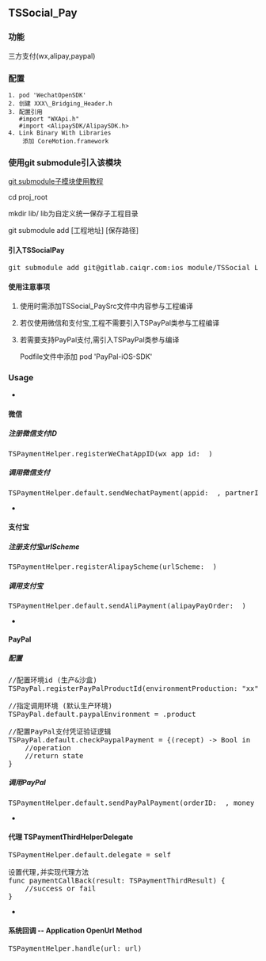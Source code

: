 ## TSSocial_Pay

### 功能
三方支付(wx,alipay,paypal)

### 配置
```
1. pod 'WechatOpenSDK'
2. 创建 XXX\_Bridging_Header.h 
3. 配置引用
   #import "WXApi.h"
   #import <AlipaySDK/AlipaySDK.h>
4. Link Binary With Libraries 
	添加 CoreMotion.framework

```


### 使用git submodule引入该模块
[git submodule子模块使用教程](https://www.jianshu.com/p/b49741cb1347)

cd proj_root

mkdir lib/ lib为自定义统一保存子工程目录

git submodule add [工程地址] [保存路径]

#### 引入TSSocialPay
<pre>
git submodule add git@gitlab.caiqr.com:ios_module/TSSocial_LoginShare.git lib/TSSocialPay
</pre>

#### 使用注意事项
1. 使用时需添加TSSocial_PaySrc文件中内容参与工程编译

2. 若仅使用微信和支付宝,工程不需要引入TSPayPal类参与工程编译

3. 若需要支持PayPal支付,需引入TSPayPal类参与编译
	
	Podfile文件中添加  pod 'PayPal-iOS-SDK'

### Usage
-
#### 微信

##### 注册微信支付ID
<pre>
TSPaymentHelper.registerWeChatAppID(wx_app_id: _)
</pre>

##### 调用微信支付
<pre>
TSPaymentHelper.default.sendWechatPayment(appid: _, partnerId: _, prepayId: _, package: _, nonceStr: _, timeStamp: _, sign: _)
</pre>

-
#### 支付宝

##### 注册支付宝urlScheme
<pre>
TSPaymentHelper.registerAlipayScheme(urlScheme: _)
</pre>

##### 调用支付宝
<pre>
TSPaymentHelper.default.sendAliPayment(alipayPayOrder: _)
</pre>

-
#### PayPal
##### 配置
<pre>
//配置环境id (生产&沙盒)
TSPayPal.registerPayPalProductId(environmentProduction: "xx", environmentSandbox: "xx")

//指定调用环境 (默认生产环境)
TSPayPal.default.paypalEnvironment = .product

//配置PayPal支付凭证验证逻辑
TSPayPal.default.checkPaypalPayment = {(recept) -> Bool in
	//operation
	//return state
}
</pre>

##### 调用PayPal
<pre>
TSPaymentHelper.default.sendPayPalPayment(orderID: _, money_type: _, amount: _, description: _, launchVC: _)
</pre>

-
#### 代理 TSPaymentThirdHelperDelegate
<pre>
TSPaymentHelper.default.delegate = self

设置代理,并实现代理方法
func paymentCallBack(result: TSPaymentThirdResult) {
	//success or fail
}
</pre>

-
#### 系统回调 -- Application OpenUrl Method

<pre>
TSPaymentHelper.handle(url: url)
</pre>

